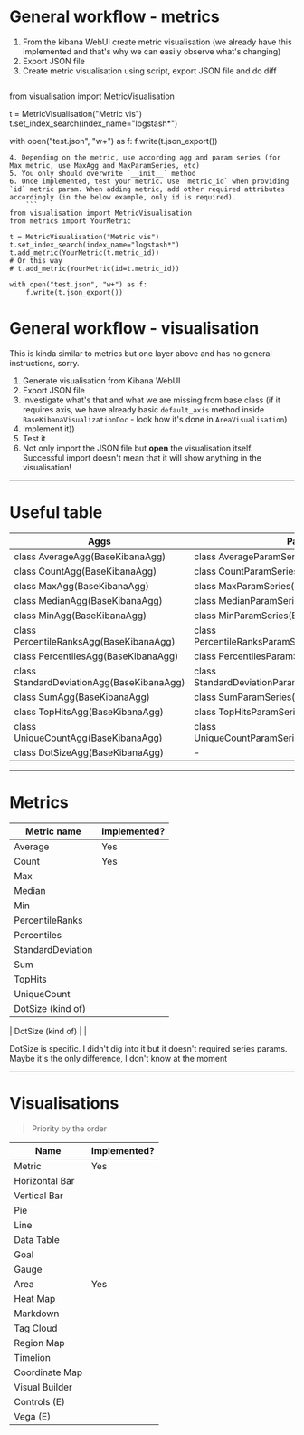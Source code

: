 # General workflow - metrics

1. From the kibana WebUI create metric visualisation (we already have this implemented and that's why we can easily observe what's changing)
2. Export JSON file
3. Create metric visualisation using script, export JSON file and do diff
    ```
from visualisation import MetricVisualisation

t = MetricVisualisation("Metric vis")
t.set_index_search(index_name="logstash*")

with open("test.json", "w+") as f:
    f.write(t.json_export())
```
4. Depending on the metric, use according agg and param series (for Max metric, use MaxAgg and MaxParamSeries, etc)
5. You only should overwrite `__init__` method
6. Once implemented, test your metric. Use `metric_id` when providing `id` metric param. When adding metric, add other required attributes accordingly (in the below example, only id is required).
    ```
from visualisation import MetricVisualisation
from metrics import YourMetric

t = MetricVisualisation("Metric vis")
t.set_index_search(index_name="logstash*")
t.add_metric(YourMetric(t.metric_id))
# Or this way
# t.add_metric(YourMetric(id=t.metric_id))

with open("test.json", "w+") as f:
    f.write(t.json_export())
```

# General workflow - visualisation

This is kinda similar to metrics but one layer above and has no general instructions, sorry.

1. Generate visualisation from Kibana WebUI
2. Export JSON file
3. Investigate what's that and what we are missing from base class (if it requires axis, we have already basic `default_axis` method inside `BaseKibanaVisualizationDoc` - look how it's done in `AreaVisualisation`)
4. Implement it))
5. Test it
6. Not only import the JSON file but **open** the visualisation itself. Successful import doesn't mean that it will show anything in the visualisation!

---

# Useful table

| Aggs                                      | Params Series                                              |
| ----------------------------------------- | ---------------------------------------------------------- |
| class AverageAgg(BaseKibanaAgg)           | class AverageParamSeries(BaseKibanaSeriesParams)           |
| class CountAgg(BaseKibanaAgg)             | class CountParamSeries(BaseKibanaSeriesParams)             |
| class MaxAgg(BaseKibanaAgg)               | class MaxParamSeries(BaseKibanaSeriesParams)               |
| class MedianAgg(BaseKibanaAgg)            | class MedianParamSeries(BaseKibanaSeriesParams)            |
| class MinAgg(BaseKibanaAgg)               | class MinParamSeries(BaseKibanaSeriesParams)               |
| class PercentileRanksAgg(BaseKibanaAgg)   | class PercentileRanksParamSeries(BaseKibanaSeriesParams)   |
| class PercentilesAgg(BaseKibanaAgg)       | class PercentilesParamSeries(BaseKibanaSeriesParams)       |
| class StandardDeviationAgg(BaseKibanaAgg) | class StandardDeviationParamSeries(BaseKibanaSeriesParams) |
| class SumAgg(BaseKibanaAgg)               | class SumParamSeries(BaseKibanaSeriesParams)               |
| class TopHitsAgg(BaseKibanaAgg)           | class TopHitsParamSeries(BaseKibanaSeriesParams)           |
| class UniqueCountAgg(BaseKibanaAgg)       | class UniqueCountParamSeries(BaseKibanaSeriesParams)       |
| class DotSizeAgg(BaseKibanaAgg)           | -                                                          |

---

# Metrics

| Metric name           | Implemented? |
| --------------------- | ------------ |
| Average               | Yes          |
| Count                 | Yes          |
| Max                   |              |
| Median                |              |
| Min                   |              |
| PercentileRanks       |              |
| Percentiles           |              |
| StandardDeviation     |              |
| Sum                   |              |
| TopHits               |              |
| UniqueCount           |              |
| DotSize (kind of)     |              |

> 
| DotSize (kind of)     |              |
> 
DotSize is specific. I didn't dig into it but it doesn't required series params. Maybe it's the only difference, I don't know at the moment

---

# Visualisations

> Priority by the order

| Name                  | Implemented? |
| --------------------- | ------------ |
| Metric                | Yes          |
| Horizontal Bar        |              |
| Vertical Bar          |              |
| Pie                   |              |
| Line                  |              |
| Data Table            |              |
| Goal                  |              |
| Gauge                 |              |
| Area                  | Yes          |
| Heat Map              |              |
| Markdown              |              |
| Tag Cloud             |              |
| Region Map            |              |
| Timelion              |              |
| Coordinate Map        |              |
| Visual Builder        |              |
| Controls (E)          |              |
| Vega (E)              |              |